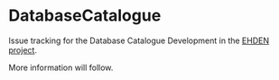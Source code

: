 # DatabaseCatalogue
Issue tracking for the Database Catalogue Development in the [EHDEN project](www.ehden.eu).

More information will follow.
